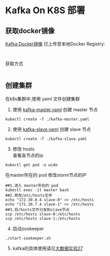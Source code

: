 ﻿# Kafka On K8S 部署

## 获取docker镜像
[Kafka Docker镜像](../../docker_hadoop_spark/07_build_kafka/) 已上传至本地Docker Registry:
```
 
```
获取方式
```

```

## 创建集群  
在k8s集群中,使用 yaml 文件创建集群
1. 使用 [kafka-master.yaml](./kafka-master.yaml) 创建 master 节点
```
kubectl create -f ./kafka-master.yaml
```
2. 使用 [kafka-slave.yaml](./kafka-slave.yaml) 创建 slave 节点
```
kubectl create -f ./kafka-slave.yaml  
```

3. 修改 hosts  
查看各节点的ip
```
kubectl get pod -o wide
```
在master所在的 pod 修改storm节点的IP
```
##1.进入 master所在的 pod
kubectl exec -it master bash
##2.修改/etc/hosts文件  
echo "172.30.8.4 slave-0" >> /etc/hosts
echo "172.30.7.4 slave-1" >> /etc/hosts
##3.将/hosts文件分发到slave节点
scp /etc/hosts slave-0:/etc/hosts
scp /etc/hosts slave-1:/etc/hosts
```

4. 启动zookeeper
```
./start-zookeeper.sh
```  

5. kafka的具体使用请见[大数据实验27](../experiments)






